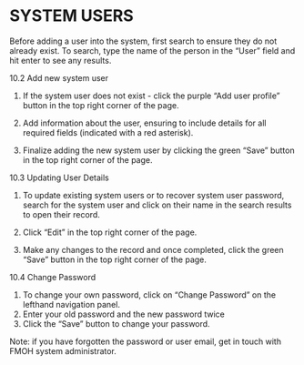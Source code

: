 # SYSTEM USERS
Before adding a user into the system, first search to ensure they do not already exist. To search, type the name of the person in the “User” field and hit enter to see any results.

 

10.2	Add new system user

1.	If the system user does not exist - click the purple “Add user profile” button in the top right corner of the page.

 

2.	Add information about the user, ensuring to include details for all required fields (indicated with a red asterisk).
 

3.	Finalize adding the new system user by clicking the green “Save” button in the top right corner of the page.

10.3	Updating User Details 

1.	To update existing system users or to recover system user password, search for the system user and click on their name in the search results to open their record.
2.	 Click “Edit” in the top right corner of the page.
  

3.	Make any changes to the record and once completed, click the green “Save” button in the top right corner of the page.
 

10.4	Change Password

1.	To change your own password, click on “Change Password” on the lefthand navigation panel.
2.	Enter your old password and the new password twice
3.	Click the “Save” button to change your password.

  

Note: if you have forgotten the password or user email, get in touch with FMOH system administrator.
